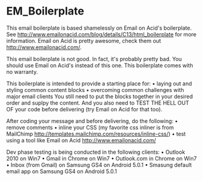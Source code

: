 # EM_Boilerplate

This email boilerplate is based shamelessly on Email on Acid's boilerplate. See http://www.emailonacid.com/blog/details/C13/html_boilerplate for more information. Email on Acid is pretty awesome, check them out http://www.emailonacid.com/.

This email boilerplate is not good. In fact, it's probably pretty bad. You should use Email on Acid's instead of this one. This boilerplate comes with no warranty.

This boilerplate is intended to provide a starting place for:
• laying out and styling common content blocks
• overcoming common challenges with major email clients
You still need to put the blocks together in your desired order and suplpy the content. And you also need to TEST THE HELL OUT OF your code before delivering (try Email on Acid for that too).

After coding your message and before delivering, do the following:
• remove comments
• inline your CSS (my favorite css inliner is from MailChimp http://templates.mailchimp.com/resources/inline-css/)
• test using a tool like Email on Acid http://www.emailonacid.com/


Dev phase testing is being conducted in the following clients: 
• Outlook 2010 on Win7
• Gmail in Chrome on Win7
• Outlook.com in Chrome on Win7
• Inbox (from Gmail) on Samsung GS4 on Android 5.0.1
• Smasung default email app on Samsung GS4 on Android 5.0.1
